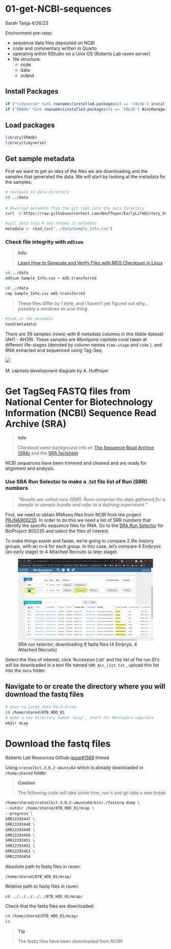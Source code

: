 01-get-NCBI-sequences
================
Sarah Tanja
4/26/23

Environment pre-reqs:

- sequence data files deposited on NCBI
- code and commentary written in Quarto
- operating within RStudio on a Unix OS (Roberts Lab raven server)
- file structure:
  - code
  - data
  - output

## Install Packages

``` r
if ("tidyverse" %in% rownames(installed.packages()) == 'FALSE') install.packages('tidyverse')
if ("SRAdb" %in% rownames(installed.packages()) == 'FALSE') BiocManager::install("SRAdb")
```

## Load packages

``` r
library(SRAdb)
library(tidyverse)
```

## Get sample metadata

First we want to get an idea of the files we are downloading and the
samples that generated the data. We will start by looking at the
metadata for the samples.

``` bash
# navigate to data directory
cd ../data

# download metadata from the git repo into the data directory
curl -O https://raw.githubusercontent.com/AHuffmyer/EarlyLifeHistory_Energetics/master/Mcap2020/Data/TagSeq/Sample_Info.csv  
```

``` r
#pull data into R and rename it metadata 
metadata <- read_csv("../data/Sample_Info.csv")
```

### Check file integrity with `md5sum`

<div>

> **Info**
>
> [Learn How to Generate and Verify Files with MD5 Checksum in
> Linux](https://www.tecmint.com/generate-verify-check-files-md5-checksum-linux/)

</div>

``` bash
cd ../data
md5sum Sample_Info.csv > md5.transferred
```

``` bash
cd ../data
cmp Sample_Info.csv md5.transferred
```

> These files differ by 1 byte, and I haven’t yet figured out why…
> possibly a windows vs unix thing

``` r
#look at the metadata
head(metadata)
```

There are 39 samples (rows) with 8 metadata columns in this tibble
dataset (AH1 - AH39). These samples are *Montipora capitata* coral taken
at different life-stages (denoted by column names `time-stage` and
`code` ), and RNA extracted and sequenced using Tag-Seq.

<div>

[![](https://user-images.githubusercontent.com/32178010/211181816-cf21abb7-7038-4f86-9aca-3ca326a958ce.png)](https://github.com/AHuffmyer/EarlyLifeHistory_Energetics)

M. capitata development diagram by A. Huffmyer

</div>

# Get TagSeq FASTQ files from National Center for Biotechnology Information (NCBI) Sequence Read Archive (SRA)

<div>

> **Info**
>
> Checkout some background info on [The Sequence Read Archive
> (SRA)](https://linsalrob.github.io/ComputationalGenomicsManual/Databases/SRA.html#:~:text=A%20Study%20(SRP)%20has%20one,want%20to%20download%20from%20NCBI.)
> and the [SRA
> factsheet](https://www.ncbi.nlm.nih.gov/core/assets/sra/files/Factsheet_SRA.pdf)

</div>

NCBI sequences have been trimmed and cleaned and are ready for alignment
and analysis.

### Use SRA Run Selector to make a .txt file list of Run (SRR) numbers

> *“Results are called runs (SRR). Runs comprise the data gathered for a
> sample or sample bundle and refer to a defining experiment.”*

First, we need to obtain RNAseq files from NCBI from the project
[PRJNA900235](https://www.ncbi.nlm.nih.gov/bioproject/?term=PRJNA900235).
In order to do this we need a list of SRR numbers that identify the
specific sequence files for RNA. Go to the [SRA Run
Selector](https://www.ncbi.nlm.nih.gov/Traces/study/?query_key=9&WebEnv=MCID_64358c3e49f6486f57b185c1&o=acc_s%3Aa)
for BioProject 900235 and select the files of interest.

To make things easier and faster, we’re going to compare 2 life-history
groups, with an n=4 for each group. In this case, let’s compare 4
Embryos (an early stage) to 4 Attached Recruits (a later stage).

<figure>
<img src="images/sra-run-selector.png" data-fig-align="center"
alt="SRA run selector, downloading 8 fastq files (4 Embryo, 4 Attached Recruits)" />
<figcaption aria-hidden="true">SRA run selector, downloading 8 fastq
files (4 Embryo, 4 Attached Recruits)</figcaption>
</figure>

Select the files of interest, click ‘Accession List’ and the list of
file run ID’s will be downloaded in a text file named `SRR_Acc_list.txt`
, upload this list into the `data` folder.

## Navigate to or create the directory where you will download the fastq files

``` bash
# move to large data hard-drive 
cd /home/shared/8TB_HDD_01
# make a new directory named 'mcap', short for Montipora capitata
mkdir mcap
```

# Download the fastq files

Roberts Lab Resources Github
[issue#1569](https://github.com/RobertsLab/resources/issues/1569) thread

Using `sratoolkit.3.0.2-ubuntu64` which is already downloaded in
`/home/shared` folder

<div>

> **Caution**
>
> The following code will take some time, run it and go take a wee break

</div>

``` bash
/home/shared/sratoolkit.3.0.2-ubuntu64/bin/./fasterq-dump \
--outdir /home/shared/8TB_HDD_01/mcap \
--progress \
SRR22293447 \
SRR22293448 \
SRR22293449 \
SRR22293450 \
SRR22293451 \
SRR22293452 \
SRR22293453 \
SRR22293454
```

Absolute path to fastq files in raven:

`/home/shared/8TB_HDD_01/mcap/`

Relative path to fastq files in raven:

`cd ../../../../../8TB_HDD_01/mcap/`

Check that the fastq files are downloaded:

``` bash
cd /home/shared/8TB_HDD_01/mcap/
ls
```

<div>

> **Tip**
>
> The fastq files have been downloaded from NCBI!

</div>
